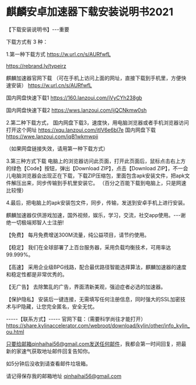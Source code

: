 # 麒麟安卓加速器下载安装说明书2021

【下载安装说明书】---重要


下载方式有 3 种：

1.第一种下载方式
https://w.url.cn/s/AURfwfL

https://rebrand.ly/typeirz

麒麟加速器官网下载 （可在手机上访问上面的网址，直接下载到手机里，方便快速安装）
https://w.url.cn/s/AURfwfL

国内网盘快速下载1 https://160.lanzoui.com/iVyCYh238gb

国内网盘快速下载2
https://wws.lanzoui.com/ijQCNkmw0sh


2.第二种下载方式，
国内网盘下载3，速度快，用电脑浏览器或者手机浏览器访问打开这个网址
https://xqu.lanzoui.com/itlV6e6bl7e
国内网盘下载
https://wwe.lanzoui.com/iqB1wkmwpji

（如果网盘链接失效，请用第一种下载方式）



3.第三种方式下载
电脑上的浏览器访问此页面，打开此页面后，鼠标点击右上方的绿色【Code】按钮，弹出【Download ZIP】，点击【Download ZIP】，不一会儿电脑浏览器会出现正在下载，下载ZIP压缩包，里面包含apk安装文件，把apk文件解压出来，同步传输到手机里安装它。
（百分之百能下载到电脑上，只是网速比较慢）



4.最后，把电脑上的apk安装包文件，同步，传输，发送到安卓手机上进行安装。




麒麟加速器仅供游戏加速，国外视频，娱乐，学习，交流，社交app使用。---谢绝一切极端郑智人士注册!

【免费】 每月免费增送300M流量，纯公益项目，请节约使用。

【稳定】 我们在全球部署了上百台服务器，采用负载均衡技术，可用率达99.999%。

【高速】 采用企业级BPG线路，配合最优路径智能选择算法，麒麟加速器的速度和稳定性都是非常优秀的。

【无广告】 去除繁乱的广告，界面清新美观，强迫症者必选的加速器。

【保护隐私】 安装后一键连接，无需填写任何注册信息，同时强大的SSL加密技术与IP隐藏，让您完全匿名，安全无忧。

-----【联系方式】-----
官网下载：（需要科学尚往才能打开）
https://share.kylinaccelerator.com/webroot/download/kylin/other/info_kylin_ou.html

只要给邮箱qinhaihai56@gmail.com发送任何邮件，我都会第一时间回复，把最新的家速气获取地址邮件回复告知你。

如5分钟后没收到请查看邮件垃圾箱。

请记得保存我的邮箱地址  qinhaihai56@gmail.com




